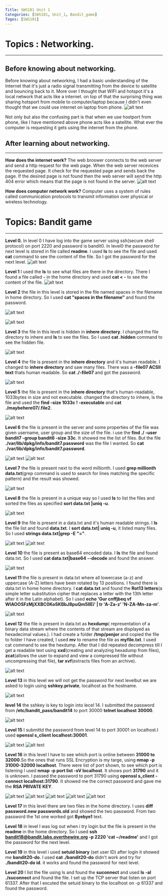 ```yaml
---
Title: SWS101 Unit 1
Categories: [SWS101, Unit_1, Bandit_game]
Tages: [SWS101]
---
```


# Topics : Networking.
---
## Before knowing about networking.
Before knowing about networking, I had a basic understanding of the Internet that it's just a radio signal transmitting from the device to satellite and bouncing back to it. More over I thought that WIFI and hotspot it's a local network that acts like a internet. on top of that the surprising thing was sharing hotsport from mobile to computer/laptop because I didn't even thought that we could use internet on laptop from phone. 
![alt text](networking.png)

Not only but also the confusing part is that when we use hostport from phone, like I have mentioned above phone acts like a satellite. What ever the computer is requesting it gets using the internet from the phone. 

## After learning about networking.
---
**How does the internet work?**
The web broswer connects to the web server and send a http request for the web page. When the web server recevices the requested page. It check for the requested page and sends back the page. If the desired page is not found then the web server will send the http 404 error which means that the page is not found in the server.
![alt text](web.png)

**How does computer network work?**
Computer uses a system of rules called communication protocols to transmit information over physical or wireless technology.

# Topics: Bandit game
---
**Level 0.** In level 0 I have log into the game server using ssh(secure shell protocol) on port 2220 and password is bandit0. In level0 the password for next level is stored in file called **readme**. I used **ls** to see the file and used **cat** command to see the content of the file. So I got the password for the next level.
![alt text](0.png)

**Level 1** I used the **ls** to see what files are there in the directory. There I found a file called **-** in the home directory and used **cat < -** to see the content of the file.
![alt text](1.png)

**Level 2** the file in this level is stored in the file named spaces in the filename in home directory. So I used **cat "spaces in the filename"** and found the password.

![alt text](1two.png)

![alt text](1two2.png)

**Level 3** the file in this level is hidden in **inhere directory**. I changed the file directory to inhere and **ls** to see the files. So I used **cat .hidden** command to see the hidden file.

![alt text](3.png)

**Level 4** the file is present in the **inhere directory** and it's human readable. I changed to **inhere directory** and saw many files. There was a **-file07 ACSII text** thats human readable. So **cat ./-file07** and got the password.

![alt text](4.png)

**Level 5** the file is present in the **inhere directory** that's human-readable, 1033bytes in size and not executable. changed the directory to inhere, ls the file and used the **find -size 1033c ! -executable** and **cat ./maybehere07/.file2**.

![alt text](5.png)

**Level 6** the file is present in the server and some properties of the file was given username, user group and the size of the file. i use the **find ./ -user bandit7 -group bandit6 -size 33c**. It showed me the list of files. But the file **./var/lib/dpkg/info/bandit7.password** was the file I wanted. So **cat ./var/lib/dpkg/info/bandit7.password**.

![alt text](6.png)
![alt text](62.png)

**Level 7** the file is present next to the word millionth. I used **grep millionth data.txt**(grep command is used to search for lines matching the specific pattern) and the result was showed.

![alt text](7.png)

**Level 8** the file is present in a unique way so I used **ls** to list the files and sorted the files as specified **sort data.txt |uniq -u**.

![alt text](8.png)

**Level 9** the file is present in a data.txt and it's human readable strings. I **ls** the file list and found **data.txt**. I **sort data.txt| uniq -u**, it listed many files. So I used **strings data.txt|grep -E "="**.

![alt text](9.png)
![alt text](92.png)

**Level 10** the file is present as base64 encoded data. I **ls** the file and found data.txt. So I used **cat data.txt|base64 --decode** and found the answer.

![alt text](10.png)

**Level 11** the file is present in data.txt where all lowercase (a-z) and uppercase (A-Z) letters have been rotated by 13 positions. I found there is data.txt in home home directory. I **cat data.txt** and found the **Rot13 letters**(a simple letter substitution cipher that replaces a letter with the 13th letter after it in the Latin alphabet). So I used **echo 'Gur cnffjbeq vf WIAOOSFzMjXXBC0KoSKBbJ8puQm5lIEi' | tr 'A-Za-z' 'N-ZA-Mn-za-m'**.

![alt text](11.png)

**Level 12** the file is present in data.txt as **hexdump**( representation of a binary data stream where the contents of that stream are displayed as hexadecimal values.). I had create a folder **/tmp/penjor** and copied the file to folder I have created, I used **mv** to rename the file as **myfile.txt**. I used cat command to see the hexdump. After that I did repeated decompress till I get a readable text using **xxd**(creating and analyzing hexadump from files), **zcat**(allows the user to expand and view a compressed file without uncompressing that file), **tar xvf**(extracts files from an archive).

![alt text](12.png)

**Level 13** in this level we will not get the password for next levelbut we are asked to login using **sshkey.private**, localhost as the hostname.

![alt text](13.png)

**level 14** the sshkey is key to login into lecel 14. I submitted the password from **/etc/bandit_pass/bandit14** to port 30000 **telnet localhost 30000**.

![alt text](14.png)

**Level 15** I submittd the password from level 14 to port 30001 on localhost.I used **openssl s_client localhost:30001**.

![alt text](15.png)
![alt text](152.png)

**Level 16** in this level I have to see which port is online between **31000 to 32000**.So the ones that runs SSL Encryption is my targe, using **nmap -p 31000-32000 localhost**. There were list of port shown, to see which port is listening I used **nmap -p port list -sV localhost**. It shows port **31790** and it is unknown. I passed the password to port 31790 using **openssl s_client -connect localhost:31790**. It showed me the correct password and gave me the **RSA PRIVATE KEY**.

![alt text](16.png)
![alt text](161.png)
![alt text](162.png)
![alt text](163.png)
![alt text](164.png)

**Level 17** in this level there are two files in the home directory. I uses **diff password.new passwords.old** and showed the two password. From two password the 1st one worked got **Byebye1** text.

**Level 18** in level I was log out when i try login but the file is present in the **readme** in the home directory. So I used **ssh bandit18@bandit.labs.overthewire.org -p 2220 'cat ~/readme'** and I got the password for the next level.

**Level 19** in this level i used **setuid binary** (set user ID) after login it showed me **bandit20-do**. I used **cat ./bandit20-do** didn't work and try for **./bandit20-do id**. it works and found the password for next level.

 **Level 20** I list the file using ls and found the **suconnect** and used **ls -al ./suconnect** and found the file. I set up the TCP server that listen on port 61337. After that I excuted the setuid binary to the localhost on -p 61337 and found the password.